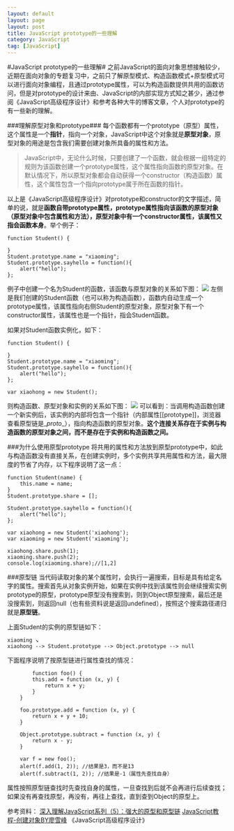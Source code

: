 ```yaml
---
layout: default
layout: page
layout: post
title: JavaScript prototype的一些理解
category: JavaScript
tag: [JavaScript]
---
```


#JavaScript prototype的一些理解#
之前JavaScript的面向对象思想接触较少，近期在面向对象的专题复习中，之前只了解原型模式、构造函数模式+原型模式可以进行面向对象编程，且通过prototype属性，可以为构造函数提供共用的函数访问，但是对prototype的设计来由、JavaScript的内部实现方式知之甚少，通过参阅《JavaScript高级程序设计》和参考各种大牛的博客文章，个人对prototype的有一些新的理解。

###理解原型对象和prototype###
每个函数都有一个prototype（原型）属性，这个属性是一个**指针**，指向一个对象，JavaScript中这个对象就是**原型对象**，原型对象的用途是包含我们需要创建对象所具备的属性和方法。

>JavaScript中，无论什么时候，只要创建了一个函数，就会根据一组特定的规则为该函数创建一个prototype属性，这个属性指向函数的原型对象。在默认情况下，所以原型对象都会自动获得一个constructor（构造函数）属性，这个属性包含一个指向prototype属于所在函数的指针。

以上是《JavaScript高级程序设计》对prototype和constructor的文字描述，简单的说，就是**函数自带prototype属性，prototype属性指向该函数的原型对象（原型对象中包含属性和方法），原型对象中有一个constructor属性，该属性又指会函数本身**。举个例子：

	function Student() {

	}
	Student.prototype.name = "xiaoming";
	Student.prototype.sayhello = function(){
		alert("hello");
	};

例子中创建一个名为Student的函数，该函数与原型对象的关系如下图：
![](http://i.imgur.com/Io5db1a.jpg)
左侧是我们创建的Student函数（也可以称为构造函数），函数内自动生成一个prototype属性，该属性指向右侧Student的原型对象，原型对象下有一个constructor属性，该属性也是一个指针，指会Student函数。

如果对Student函数实例化，如下：

	function Student() {

	}
	Student.prototype.name = "xiaoming";
	Student.prototype.sayhello = function(){
		alert("hello");
	};

	var xiaohong = new Student();

则构造函数、原型对象和实例的关系如下图：
![](http://i.imgur.com/htRrEQO.jpg)
可以看到：当调用构造函数创建一个新实例后，该实例的内部将包含一个指针（内部属性[[prototype]]，浏览器查看原型链是\__proto__），指向构造函数的原型对象。**这个连接关系存在于实例与构造函数的原型对象之间，而不是存在于实例和构造函数之间。**

###为什么使用原型prototype
将共用的属性和方法放到原型prototype中，如此与构造函数没有直接关系，在创建实例时，多个实例共享共用属性和方法，最大限度的节省了内存，以下程序说明了这一点：

	function Student(name) {
		this.name = name;
	}
	Student.prototype.share = [];

	Student.prototype.sayhello = function(){
		alert("hello");
	};

	var xiaohong = new Student('xiaohong');
	var xiaoming = new Student('xiaoming');

	xiaohong.share.push(1);
	xiaoming.share.push(2);
	console.log(xiaoming.share);//[1,2]

###原型链
当代码读取对象的某个属性时，会执行一遍搜索，目标是具有给定名字的属性。搜索首先从对象实例开始，如果在实例中找到该属性则会继续搜索实例prototype的原型，prototype原型没有搜索到，则到Object原型搜索，最后还是没搜索到，则返回null（也有些资料说是返回undefined），按照这个搜索路径递归就是**原型链**。

上面Student的实例的原型链如下：

	xiaoming ↘
	xiaohong --> Student.prototype --> Object.prototype --> null

下面程序说明了按原型链进行属性查找的情况：

	        function foo() {
            this.add = function (x, y) {
                return x + y;
            }
        }

        foo.prototype.add = function (x, y) {
            return x + y + 10;
        }

        Object.prototype.subtract = function (x, y) {
            return x - y;
        }

        var f = new foo();
        alert(f.add(1, 2)); //结果是3，而不是13
        alert(f.subtract(1, 2)); //结果是-1（属性先查找自身）

属性按照原型链查找时先查找自身的属性，一旦查找到后就不会再进行后续查找；如果没有再查找原型，再没有，再往上查找，直到查到Object的原型上。

参考资料：
[深入理解JavaScript系列（5）：强大的原型和原型链](http://www.cnblogs.com/TomXu/archive/2012/01/05/2305453.html)
[JavaScript教程-创建对象BY廖雪峰](http://www.liaoxuefeng.com/wiki/001434446689867b27157e896e74d51a89c25cc8b43bdb3000/0014344997235247b53be560ab041a7b10360a567422a78000)
《JavaScript高级程序设计》
